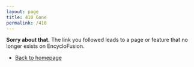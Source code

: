 ```yaml
---
layout: page
title: 410 Gone
permalink: /410
---
```


**Sorry about that.** The link you followed leads to a page or feature that no longer exists on EncycloFusion.

* [Back to homepage](/)
